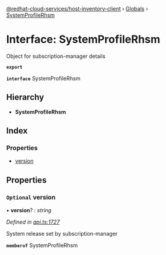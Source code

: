 [@redhat-cloud-services/host-inventory-client](../README.md) › [Globals](../globals.md) › [SystemProfileRhsm](systemprofilerhsm.md)

# Interface: SystemProfileRhsm

Object for subscription-manager details

**`export`** 

**`interface`** SystemProfileRhsm

## Hierarchy

* **SystemProfileRhsm**

## Index

### Properties

* [version](systemprofilerhsm.md#optional-version)

## Properties

### `Optional` version

• **version**? : *string*

*Defined in [api.ts:1727](https://github.com/RedHatInsights/javascript-clients/blob/master/packages/host-inventory/api.ts#L1727)*

System release set by subscription-manager

**`memberof`** SystemProfileRhsm
